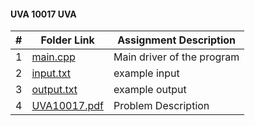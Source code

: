 #### UVA 10017 UVA
|   #   | Folder Link | Assignment Description |
| :---: | ----------- | ---------------------- |
|   1   |<a href="https://github.com/LandenSJones/4883-Programming_Techniques-Jones/tree/master/Assignments/P06/10017/main.cpp">main.cpp</a>|Main driver of the program|
|   2   |<a href="https://github.com/LandenSJones/4883-Programming_Techniques-Jones/tree/master/Assignments/P06/10017/input.txt">input.txt</a>|example input|
|   3   |<a href="https://github.com/LandenSJones/4883-Programming_Techniques-Jones/tree/master/Assignments/P06/10017/output.txt">output.txt</a>|example output|
|   4   |<a href="https://github.com/LandenSJones/4883-Programming_Techniques-Jones/tree/master/Assignments/P06/10017/UVA10017.pdf">UVA10017.pdf</a>|Problem Description|
